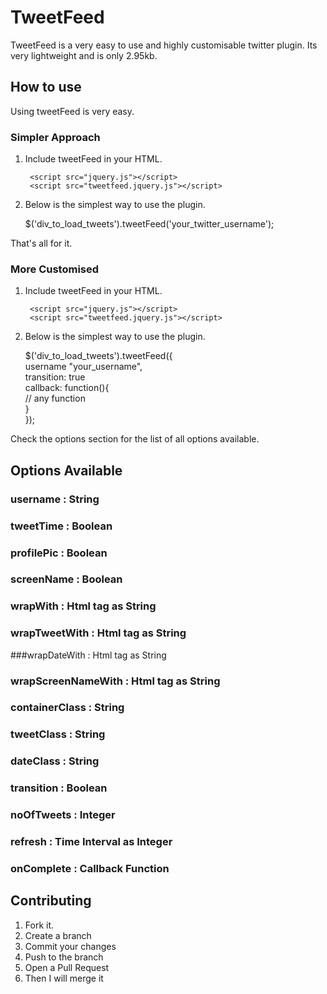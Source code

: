 TweetFeed
=============

TweetFeed is a very easy to use and highly customisable twitter plugin. Its very lightweight and is only 2.95kb.

How to use
-------

Using tweetFeed is very easy. 

### Simpler Approach

1. Include tweetFeed in your HTML.

        <script src="jquery.js"></script>
        <script src="tweetfeed.jquery.js"></script>

2. Below is the simplest way to use the plugin.

    $('div_to_load_tweets').tweetFeed('your_twitter_username');

That's all for it.


### More Customised
1. Include tweetFeed in your HTML.

        <script src="jquery.js"></script>
        <script src="tweetfeed.jquery.js"></script>

2. Below is the simplest way to use the plugin.

    $('div_to_load_tweets').tweetFeed({  
    username "your_username",  
    transition: true  
    callback: function(){  
       // any function  
    }   
    });

Check the options section for the list of all options available.


Options Available
-------

### username : String
### tweetTime : Boolean
### profilePic : Boolean
### screenName : Boolean
### wrapWith : Html tag as String
### wrapTweetWith : Html tag as String
###wrapDateWith : Html tag as String
### wrapScreenNameWith : Html tag as String
### containerClass : String
### tweetClass : String
### dateClass : String
### transition : Boolean
### noOfTweets : Integer
### refresh : Time Interval as Integer
### onComplete : Callback Function


Contributing
------------

1. Fork it.
2. Create a branch 
3. Commit your changes 
4. Push to the branch 
5. Open a Pull Request
6. Then I will merge it
